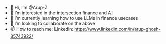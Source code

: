- 👋 Hi, I’m @Arup-Z
- 👀 I’m interested in the intersection finance and AI
- 🌱 I’m currently learning how to use LLMs in finance usecases
- 💞️ I’m looking to collaborate on the above
- 📫 How to reach me: LinkedIn: https://www.linkedin.com/in/arup-ghosh-85743922/

<!---
Arup-Z/Arup-Z is a ✨ special ✨ repository because its `README.md` (this file) appears on your GitHub profile.
You can click the Preview link to take a look at your changes.
--->
